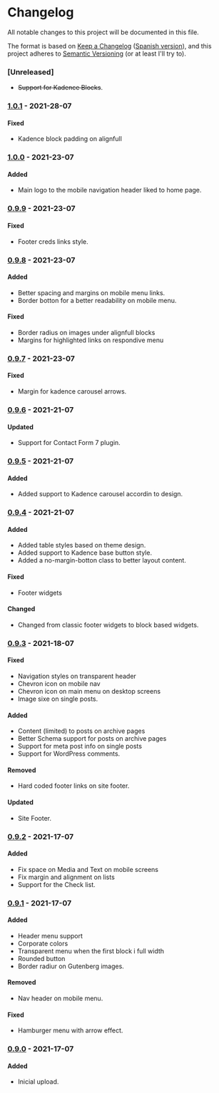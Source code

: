 # Changelog
All notable changes to this project will be documented in this file.

The format is based on [Keep a Changelog](https://keepachangelog.com/en/1.0.0/) ([Spanish version](https://keepachangelog.com/es-ES/1.0.0/)),
and this project adheres to [Semantic Versioning](https://semver.org/spec/v2.0.0.html) (or at least I'll try to).

### [Unreleased]
- ~~Support for Kadence Blocks~~.

### [1.0.1](https://github.com/LuisColome/cromwell-farm/releases/tag/v1.0.1) - 2021-28-07
#### Fixed
- Kadence block padding on alignfull

### [1.0.0](https://github.com/LuisColome/cromwell-farm/releases/tag/v1.0.0) - 2021-23-07
#### Added
- Main logo to the mobile navigation header liked to home page.

### [0.9.9](https://github.com/LuisColome/cromwell-farm/releases/tag/v0.9.9) - 2021-23-07
#### Fixed
- Footer creds links style.

### [0.9.8](https://github.com/LuisColome/cromwell-farm/releases/tag/v0.9.8) - 2021-23-07
#### Added
- Better spacing and margins on mobile menu links. 
- Border botton for a better readability on mobile menu.
#### Fixed
- Border radius on images under alignfull blocks
- Margins for highlighted links on respondive menu

### [0.9.7](https://github.com/LuisColome/cromwell-farm/releases/tag/v0.9.7) - 2021-23-07
#### Fixed
- Margin for kadence carousel arrows.

### [0.9.6](https://github.com/LuisColome/cromwell-farm/releases/tag/v0.9.6) - 2021-21-07
#### Updated
- Support for Contact Form 7 plugin.

### [0.9.5](https://github.com/LuisColome/cromwell-farm/releases/tag/v0.9.5) - 2021-21-07
#### Added
- Added support to Kadence carousel accordin to design.

### [0.9.4](https://github.com/LuisColome/cromwell-farm/releases/tag/v0.9.4) - 2021-21-07
#### Added
- Added table styles based on theme design.
- Added support to Kadence base button style.
- Added a no-margin-botton class to better layout content.
#### Fixed
- Footer widgets
#### Changed
- Changed from classic footer widgets to block based widgets.

### [0.9.3](https://github.com/LuisColome/cromwell-farm/releases/tag/v0.9.3) - 2021-18-07
#### Fixed
- Navigation styles on transparent header
- Chevron icon on mobile nav
- Chevron icon on main menu on desktop screens
- Image sixe on single posts.
#### Added 
- Content (limited) to posts on archive pages
- Better Schema support for posts on archive pages
- Support for meta post info on single posts
- Support for WordPress comments.
#### Removed 
- Hard coded footer links on site footer.
#### Updated
- Site Footer.

### [0.9.2](https://github.com/LuisColome/cromwell-farm/releases/tag/v0.9.2) - 2021-17-07
#### Added
- Fix space on Media and Text on mobile screens
- Fix margin and alignment on lists
- Support for the Check list. 

### [0.9.1](https://github.com/LuisColome/cromwell-farm/releases/tag/v0.9.1) - 2021-17-07
#### Added
- Header menu support
- Corporate colors
- Transparent menu when the first block i full width
- Rounded button
- Border radiur on Gutenberg images.
#### Removed
- Nav header on mobile menu.
#### Fixed
- Hamburger menu with arrow effect.

### [0.9.0](https://github.com/LuisColome/cromwell-farm/releases/tag/v0.9.0) - 2021-17-07
#### Added
- Inicial upload.
